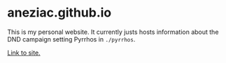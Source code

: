 # aneziac.github.io

[pyrrhos]: https://aneziac.github.io/pyrrhos/html/home.html

This is my personal website.
It currently justs hosts information about the DND campaign setting Pyrrhos in `./pyrrhos`.

[Link to site.][pyrrhos]
